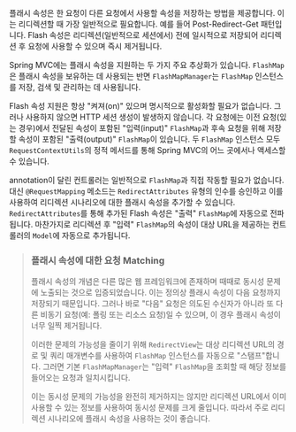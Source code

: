 <p>플래시 속성은 한 요청이 다른 요청에서 사용할 속성을 저장하는 방법을 제공합니다. 이는 리디렉션할 때 가장 일반적으로 필요합니다. 예를 들어 Post-Redirect-Get 패턴입니다. Flash 속성은 리디렉션(일반적으로 세션에서) 전에 일시적으로 저장되어 리디렉션 후 요청에 사용할 수 있으며 즉시 제거됩니다.</p>
<p>Spring MVC에는 플래시 속성을 지원하는 두 가지 주요 추상화가 있습니다. <code>FlashMap</code>은 플래시 속성을 보유하는 데 사용되는 반면 <code>FlashMapManager</code>는 <code>FlashMap</code> 인스턴스를 저장, 검색 및 관리하는 데 사용됩니다.</p>
<p>Flash 속성 지원은 항상 "켜져(on)" 있으며 명시적으로 활성화할 필요가 없습니다. 그러나 사용하지 않으면 HTTP 세션 생성이 발생하지 않습니다. 각 요청에는 이전 요청(있는 경우)에서 전달된 속성이 포함된 "입력(input)" <code>FlashMap</code>과 후속 요청을 위해 저장할 속성이 포함된 "출력(output)" <code>FlashMap</code>이 있습니다. 두 <code>FlashMap</code> 인스턴스 모두 <code>RequestContextUtils</code>의 정적 메서드를 통해 Spring MVC의 어느 곳에서나 액세스할 수 있습니다.</p>
<p>annotation이 달린 컨트롤러는 일반적으로 <code>FlashMap</code>과 직접 작동할 필요가 없습니다. 대신 <code>@RequestMapping</code> 메소드는 <code>RedirectAttributes</code> 유형의 인수를 승인하고 이를 사용하여 리디렉션 시나리오에 대한 플래시 속성을 추가할 수 있습니다. <code>RedirectAttributes</code>를 통해 추가된 Flash 속성은 "출력" <code>FlashMap</code>에 자동으로 전파됩니다. 마찬가지로 리디렉션 후 "입력" <code>FlashMap</code>의 속성이 대상 URL을 제공하는 컨트롤러의 <code>Model</code>에 자동으로 추가됩니다.</p>
<blockquote>
<h3 id="플래시-속성에-대한-요청-matching">플래시 속성에 대한 요청 Matching</h3>
<p>플래시 속성의 개념은 다른 많은 웹 프레임워크에 존재하며 때때로 동시성 문제에 노출되는 것으로 입증되었습니다. 이는 정의상 플래시 속성이 다음 요청까지 저장되기 때문입니다. 그러나 바로 "다음" 요청은 의도된 수신자가 아니라 또 다른 비동기 요청(예: 폴링 또는 리소스 요청)일 수 있으며, 이 경우 플래시 속성이 너무 일찍 제거됩니다.</p>
<p>이러한 문제의 가능성을 줄이기 위해 <code>RedirectView</code>는 대상 리디렉션 URL의 경로 및 쿼리 매개변수를 사용하여 <code>FlashMap</code> 인스턴스를 자동으로 "스탬프"합니다. 그러면 기본 <code>FlashMapManager</code>는 "입력" <code>FlashMap</code>을 조회할 때 해당 정보를 들어오는 요청과 일치시킵니다.</p>
<p>이는 동시성 문제의 가능성을 완전히 제거하지는 않지만 리디렉션 URL에서 이미 사용할 수 있는 정보를 사용하여 동시성 문제를 크게 줄입니다. 따라서 주로 리디렉션 시나리오에 플래시 속성을 사용하는 것이 좋습니다.</p>
</blockquote>